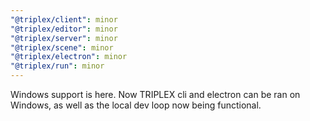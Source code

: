 ```yaml
---
"@triplex/client": minor
"@triplex/editor": minor
"@triplex/server": minor
"@triplex/scene": minor
"@triplex/electron": minor
"@triplex/run": minor
---
```


Windows support is here. Now TRIPLEX cli and electron can be ran on Windows, as
well as the local dev loop now being functional.
